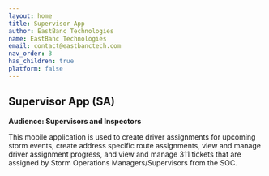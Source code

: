 ```yaml
---
layout: home
title: Supervisor App
author: EastBanc Technologies
name: EastBanc Technologies
email: contact@eastbanctech.com
nav_order: 3
has_children: true
platform: false
---
```



## Supervisor App (SA)
**Audience: Supervisors and Inspectors**

This mobile application is used to create driver assignments for upcoming storm events, create address specific route assignments, view and manage driver assignment progress, and view and manage 311 tickets that are assigned by Storm Operations Managers/Supervisors from the SOC.
